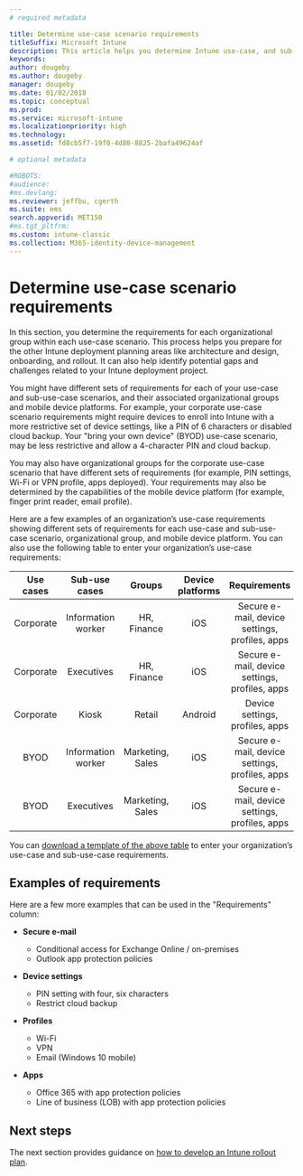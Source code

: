 ```yaml
---
# required metadata

title: Determine use-case scenario requirements
titleSuffix: Microsoft Intune
description: This article helps you determine Intune use-case, and sub-use-case scenario requirements for an Microsoft Intune cloud-only implementation.
keywords:
author: dougeby
ms.author: dougeby
manager: dougeby
ms.date: 01/02/2018
ms.topic: conceptual
ms.prod:
ms.service: microsoft-intune
ms.localizationpriority: high
ms.technology:
ms.assetid: fd8cb5f7-19f0-4d80-8825-2bafa49624af

# optional metadata

#ROBOTS:
#audience:
#ms.devlang:
ms.reviewer: jeffbu, cgerth
ms.suite: ems
search.appverid: MET150
#ms.tgt_pltfrm:
ms.custom: intune-classic
ms.collection: M365-identity-device-management
---
```


# Determine use-case scenario requirements

In this section, you determine the requirements for each organizational group within each use-case scenario. This process helps you prepare for the other Intune deployment planning areas like architecture and design, onboarding, and rollout. It can also help identify potential gaps and challenges related to your Intune deployment project.

You might have different sets of requirements for each of your use-case and sub-use-case scenarios, and their associated organizational groups and mobile device platforms. For example, your corporate use-case scenario requirements might require devices to enroll into Intune with a more restrictive set of device settings, like a PIN of 6 characters or disabled cloud backup. Your "bring your own device" (BYOD) use-case scenario, may be less restrictive and allow a 4-character PIN and cloud backup.

You may also have organizational groups for the corporate use-case scenario that have different sets of requirements (for example, PIN settings, Wi-Fi or VPN profile, apps deployed). Your requirements may also be determined by the capabilities of the mobile device platform (for example, finger print reader, email profile).

Here are a few examples of an organization’s use-case requirements showing different sets of requirements for each use-case and sub-use-case scenario, organizational group, and mobile device platform. You can also use the following table to enter your organization’s use-case requirements:

| **Use cases** | **Sub-use cases** | **Groups** | **Device platforms** | **Requirements** |
|:---:|:---:|:---:|:---:|:---:|
| Corporate | Information worker | HR, Finance | iOS | Secure e-mail, device settings, profiles, apps |                                                          
| Corporate | Executives | HR, Finance | iOS | Secure e-mail, device settings, profiles, apps |                                                         
| Corporate | Kiosk | Retail | Android | Device settings, profiles, apps |
| BYOD | Information worker | Marketing, Sales | iOS | Secure e-mail, device settings, profiles, apps |                                                         
| BYOD | Executives | Marketing, Sales | iOS | Secure e-mail, device settings, profiles, apps |

You can [download a template of the above table](https://gallery.technet.microsoft.com/Intune-deployment-planning-fae156c2?redir=0) to enter your organization’s use-case and sub-use-case requirements.


## Examples of requirements

Here are a few more examples that can be used in the "Requirements" column:

- **Secure e-mail**
	- Conditional access for Exchange Online / on-premises
	- Outlook app protection policies

- **Device settings**
	- PIN setting with four, six characters
	- Restrict cloud backup

- **Profiles**
	- Wi-Fi
	- VPN
	- Email (Windows 10 mobile)

- **Apps**
	- Office 365 with app protection policies
	- Line of business (LOB) with app protection policies

## Next steps

The next section provides guidance on [how to develop an Intune rollout plan](planning-guide-rollout-plan.md).
